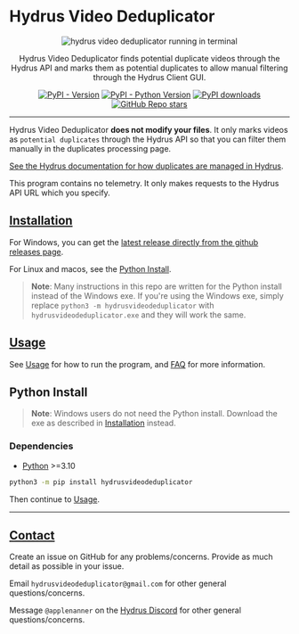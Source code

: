 # Hydrus Video Deduplicator

<div align="center">

![hydrus video deduplicator running in terminal](./docs/img/preview.png)

Hydrus Video Deduplicator finds potential duplicate videos through the Hydrus API and marks them as potential duplicates to allow manual filtering through the Hydrus Client GUI.

[![PyPI - Version](https://img.shields.io/pypi/v/hydrusvideodeduplicator.svg)](https://pypi.org/project/hydrusvideodeduplicator)
[![PyPI - Python Version](https://img.shields.io/pypi/pyversions/hydrusvideodeduplicator.svg)](https://pypi.org/project/hydrusvideodeduplicator)
[![PyPI downloads](https://img.shields.io/pypi/dm/hydrusvideodeduplicator.svg)](https://pypistats.org/packages/hydrusvideodeduplicator)
[![GitHub Repo stars](https://img.shields.io/github/stars/hydrusvideodeduplicator/hydrus-video-deduplicator)](https://github.com/hydrusvideodeduplicator/hydrus-video-deduplicator/stargazers)

</div>

---

Hydrus Video Deduplicator **does not modify your files**. It only marks videos as `potential duplicates` through the Hydrus API so that you can filter them manually in the duplicates processing page.

[See the Hydrus documentation for how duplicates are managed in Hydrus](https://hydrusnetwork.github.io/hydrus/duplicates.html).

This program contains no telemetry. It only makes requests to the Hydrus API URL which you specify.

## [Installation](./docs/installation.md)

For Windows, you can get the [latest release directly from the github releases page](https://github.com/hydrusvideodeduplicator/hydrus-video-deduplicator/releases).

For Linux and macos, see the [Python Install](#python-install).

> **Note**: Many instructions in this repo are written for the Python install instead of the Windows exe. If you're using the Windows exe, simply replace `python3 -m hydrusvideodeduplicator` with `hydrusvideodeduplicator.exe` and they will work the same.

## [Usage](./docs/usage.md)

See [Usage](./docs/usage.md) for how to run the program, and [FAQ](./docs/faq.md) for more information.

## Python Install

> **Note**: Windows users do not need the Python install. Download the exe as described in [Installation](#installation) instead.

### Dependencies

- [Python](https://www.python.org/downloads/) >=3.10

```sh
python3 -m pip install hydrusvideodeduplicator
```

Then continue to [Usage](./docs/usage.md).

---

## [Contact](./docs/contact.md)

Create an issue on GitHub for any problems/concerns. Provide as much detail as possible in your issue.

Email `hydrusvideodeduplicator@gmail.com` for other general questions/concerns.

Message `@applenanner` on the [Hydrus Discord](https://discord.gg/wPHPCUZ) for other general questions/concerns.

